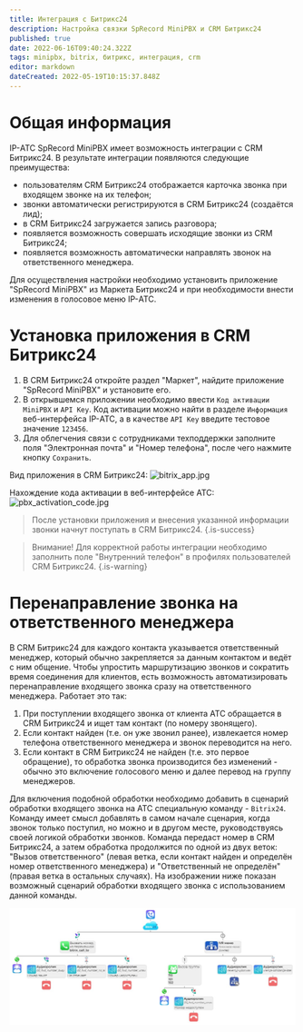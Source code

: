 ```yaml
---
title: Интеграция с Битрикс24
description: Настройка связки SpRecord MiniPBX и CRM Битрикс24
published: true
date: 2022-06-16T09:40:24.322Z
tags: minipbx, bitrix, битрикс, интеграция, crm
editor: markdown
dateCreated: 2022-05-19T10:15:37.848Z
---
```


# Общая информация
IP-АТС SpRecord MiniPBX имеет возможность интеграции с CRM Битрикс24. В результате интеграции появляются следующие преимущества:
- пользователям CRM Битрикс24 отображается карточка звонка при входящем звонке на их телефон;
- звонки автоматически регистрируются в CRM Битрикс24 (создаётся лид);
- в CRM Битрикс24 загружается запись разговора;
- появляется возможность совершать исходящие звонки из CRM Битрикс24;
- появляется возможность автоматически направлять звонок на ответственного менеджера.

Для осуществления настройки необходимо установить приложение "SpRecord MiniPBX" из Маркета Битрикс24 и при необходимости внести изменения в голосовое меню IP-АТС.

# Установка приложения в CRM Битрикс24
1. В CRM Битрикс24 откройте раздел "Маркет", найдите приложение "SpRecord MiniPBX" и установите его.
2. В открывшемся приложении необходимо ввести ```Код активации MiniPBX``` и ```API Key```. Код активации можно найти в разделе ```Информация``` веб-интерфейса IP-АТС, а в качестве ```API Key``` введите тестовое значение ```123456```.
3. Для облегчения связи с сотрудниками техподдержки заполните поля "Электронная почта" и "Номер телефона", после чего нажмите кнопку ```Сохранить```.

Вид приложения в CRM Битрикс24:
![bitrix_app.jpg](/minipbx/bitrix_app.jpg)

Нахождение кода активации в веб-интерфейсе АТС:
![pbx_activation_code.jpg](/minipbx/pbx_activation_code.jpg)

> После установки приложения и внесения указанной информации звонки начнут поступать в CRM Битрикс24. {.is-success}

> Внимание! Для корректной работы интеграции необходимо заполнить поле "Внутренний телефон" в профилях пользователей CRM Битрикс24. {.is-warning}

# Перенаправление звонка на ответственного менеджера
В CRM Битрикс24 для каждого контакта указывается ответственный менеджер, который обычно закрепляется за данным контактом и ведёт с ним общение. Чтобы упростить маршрутизацию звонков и сократить время соединения для клиентов, есть возможность автоматизировать перенаправление входящего звонка сразу на ответственного менеджера. Работает это так:
1. При поступлении входящего звонка от клиента АТС обращается в CRM Битрикс24 и ищет там контакт (по номеру звонящего).
2. Если контакт найден (т.е. он уже звонил ранее), извлекается номер телефона ответственного менеджера и звонок переводится на него.
3. Если контакт в CRM Битрикс24 не найден (т.е. это первое обращение), то обработка звонка производится без изменений - обычно это включение голосового меню и далее перевод на группу менеджеров.

Для включения подобной обработки необходимо добавить в сценарий обработки входящего звонка на АТС специальную команду - ```Bitrix24```. Команду имеет смысл добавлять в самом начале сценария, когда звонок только поступил, но можно и в другом месте, руководствуясь своей логикой обработки звонков. Команда передаст номер в CRM Битрикс24, а затем обработка продолжится по одной из двух веток: "Вызов ответственного" (левая ветка, если контакт найден и определён номер ответственного менеджера) и "Ответственный не определён" (правая ветка в остальных случаях). На изображении ниже показан возможный сценарий обработки входящего звонка с использованием данной команды.

![ivr_bitrix.jpg](/minipbx/ivr_bitrix.jpg)
